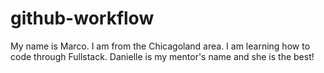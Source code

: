 # github-workflow
My name is Marco.
I am from the Chicagoland area.
I am learning how to code through Fullstack.
Danielle is my mentor's name and she is the best!
